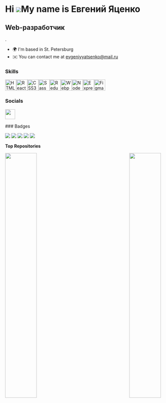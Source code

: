 Hi ![](https://user-images.githubusercontent.com/18350557/176309783-0785949b-9127-417c-8b55-ab5a4333674e.gif)My name is Евгений Яценко
======================================================================================================================================

Web-разработчик
---------------
.

* 🌍  I'm based in St. Petersburg
* ✉️  You can contact me at [evgeniyyatsenko@mail.ru](mailto:evgeniyyatsenko@mail.ru)
<!--* 🚀  I'm currently working on [https://djon198360.github.io/skypro-music/](http://https://djon198360.github.io/webdev-cw-instapro/) -->

### Skills

<p align="left">
<a href="https://developer.mozilla.org/en-US/docs/Glossary/HTML5" target="_blank" rel="noreferrer"><img src="https://raw.githubusercontent.com/danielcranney/readme-generator/main/public/icons/skills/html5-colored.svg" width="36" height="36" alt="HTML5" /></a><a href="https://reactjs.org/" target="_blank" rel="noreferrer"><img src="https://raw.githubusercontent.com/danielcranney/readme-generator/main/public/icons/skills/react-colored.svg" width="36" height="36" alt="React" /></a><a href="https://www.w3.org/TR/CSS/#css" target="_blank" rel="noreferrer"><img src="https://raw.githubusercontent.com/danielcranney/readme-generator/main/public/icons/skills/css3-colored.svg" width="36" height="36" alt="CSS3" /></a><a href="https://sass-lang.com/" target="_blank" rel="noreferrer"><img src="https://raw.githubusercontent.com/danielcranney/readme-generator/main/public/icons/skills/sass-colored.svg" width="36" height="36" alt="Sass" /></a><a href="https://redux.js.org/" target="_blank" rel="noreferrer"><img src="https://raw.githubusercontent.com/danielcranney/readme-generator/main/public/icons/skills/redux-colored.svg" width="36" height="36" alt="Redux" /></a><a href="https://webpack.js.org/" target="_blank" rel="noreferrer"><img src="https://raw.githubusercontent.com/danielcranney/readme-generator/main/public/icons/skills/webpack-colored.svg" width="36" height="36" alt="Webpack" /></a><a href="https://nodejs.org/en/" target="_blank" rel="noreferrer"><img src="https://raw.githubusercontent.com/danielcranney/readme-generator/main/public/icons/skills/nodejs-colored.svg" width="36" height="36" alt="NodeJS" /></a><a href="https://expressjs.com/" target="_blank" rel="noreferrer"><img src="https://raw.githubusercontent.com/danielcranney/readme-generator/main/public/icons/skills/express-colored.svg" width="36" height="36" alt="Express" /></a><a href="https://www.figma.com/" target="_blank" rel="noreferrer"><img src="https://raw.githubusercontent.com/danielcranney/readme-generator/main/public/icons/skills/figma-colored.svg" width="36" height="36" alt="Figma" /></a>
</p>

### Socials

<p align="left"> <a href="https://www.github.com/djon198360/" target="_blank" rel="noreferrer"> <picture> <source media="(prefers-color-scheme: dark)" srcset="https://raw.githubusercontent.com/danielcranney/readme-generator/main/public/icons/socials/github-dark.svg" /> <source media="(prefers-color-scheme: light)" srcset="https://raw.githubusercontent.com/danielcranney/readme-generator/main/public/icons/socials/github.svg" /> <img src="https://raw.githubusercontent.com/danielcranney/readme-generator/main/public/icons/socials/github.svg" width="32" height="32" /> </picture> </a></p>
### Badges

![](http://github-profile-summary-cards.vercel.app/api/cards/profile-details?username=djon198360&theme=github_dark)
![](http://github-profile-summary-cards.vercel.app/api/cards/repos-per-language?username=djon198360&theme=github_dark)
![](http://github-profile-summary-cards.vercel.app/api/cards/most-commit-language?username=djon198360&theme=github_dark)
![](http://github-profile-summary-cards.vercel.app/api/cards/stats?username=djon198360&theme=github_dark)
![](http://github-profile-summary-cards.vercel.app/api/cards/productive-time?username=djon198360&theme=github_dark&utcOffset=8)

<b>Top Repositories</b>

<div width="100%" align="center"><a href="https://github.com/djon198360//skypro-music" align="left"><img align="left" width="45%" src="https://github-readme-stats.vercel.app/api/pin/?username=djon198360&repo=skypro-music&title_color=0891b2&text_color=3382ed&icon_color=0891b2&bg_color=1c1917&hide_border=true&locale=en" /></a><a href="https://github.com/djon198360//webdev-cw-instapro" align="right"><img align="right" width="45%" src="https://github-readme-stats.vercel.app/api/pin/?username=djon198360&repo=webdev-cw-instapro&title_color=0891b2&text_color=3382ed&icon_color=0891b2&bg_color=1c1917&hide_border=true&locale=en" /></a></div><br /><br /><br /><br /><br /><br /><br />

<!--
**djon198360/djon198360** is a ✨ _special_ ✨ repository because its `README.md` (this file) appears on your GitHub profile.

Here are some ideas to get you started:

- 🔭 I’m currently working on ...
- 🌱 I’m currently learning ...
- 👯 I’m looking to collaborate on ...
- 🤔 I’m looking for help with ...
- 💬 Ask me about ...
- 📫 How to reach me: ...
- 😄 Pronouns: ...
- ⚡ Fun fact: ...
-->
